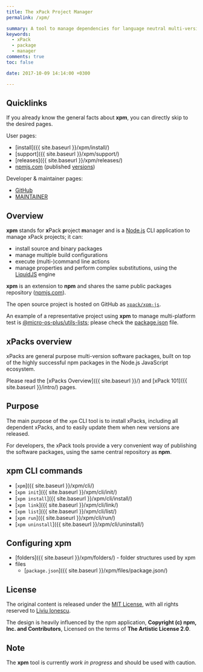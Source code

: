 ```yaml
---
title: The xPack Project Manager
permalink: /xpm/

summary: A tool to manage dependencies for language neutral multi-version source and binary packages, inspired by npm.
keywords:
  - xPack
  - package
  - manager
comments: true
toc: false

date: 2017-10-09 14:14:00 +0300

---
```


## Quicklinks

If you already know the general facts about **xpm**, you can
directly skip to the desired pages.

User pages:

- [install]({{ site.baseurl }}/xpm/install/)
- [support]({{ site.baseurl }}/xpm/support/)
- [releases]({{ site.baseurl }}/xpm/releases/)
- [npmjs.com](https://www.npmjs.com/package/xpm) (published [versions](https://www.npmjs.com/package/xpm?activeTab=versions))

Developer & maintainer pages:

- [GitHub](https://github.com/xpack/xpm-js)
- [MAINTAINER](https://github.com/xpack/xpm-js/blob/master/README-MAINTAINER.md)

## Overview

**xpm** stands for **x**Pack **p**roject **m**anager and is a
[Node.js](https://nodejs.org/en/) CLI
application to manage xPack projects; it can:

- install source and binary packages
- manage multiple build configurations
- execute (multi-)command line actions
- manage properties and perform complex substitutions, using the
  [LiquidJS](https://liquidjs.com) engine

**xpm** is an extension to **npm** and shares the same public
packages repository ([npmjs.com](https://www.npmjs.com)).

The open source project is hosted on GitHub as
[`xpack/xpm-js`](https://github.com/xpack/xpm-js.git).

An example of a representative project using **xpm** to manage multi-platform
test is
[@micro-os-plus/utils-lists](https://github.com/micro-os-plus/utils-lists-xpack);
please check the
[package.json](https://github.com/micro-os-plus/utils-lists-xpack/blob/xpack/package.json)
file.

## xPacks overview

xPacks are general purpose multi-version software packages, built on top
of the highly successful npm packages in the Node.js JavaScript ecosystem.

Please read the [xPacks Overview]({{ site.baseurl }}/) and
[xPack 101]({{ site.baseurl }}/intro/) pages.

## Purpose

The main purpose of the `xpm` CLI tool is to install xPacks, including all
dependent xPacks, and to easily update them when new versions are released.

For developers, the xPack tools provide a very convenient way of publishing the
software packages, using the same central repository as **npm**.

## xpm CLI commands

- [`xpm`]({{ site.baseurl }}/xpm/cli/)
- [`xpm init`]({{ site.baseurl }}/xpm/cli/init/)
- [`xpm install`]({{ site.baseurl }}/xpm/cli/install/)
- [`xpm link`]({{ site.baseurl }}/xpm/cli/link/)
- [`xpm list`]({{ site.baseurl }}/xpm/cli/list/)
- [`xpm run`]({{ site.baseurl }}/xpm/cli/run/)
- [`xpm uninstall`]({{ site.baseurl }}/xpm/cli/uninstall/)

## Configuring xpm

- [folders]({{ site.baseurl }}/xpm/folders/) - folder structures used by xpm
- files
  - [`package.json`]({{ site.baseurl }}/xpm/files/package.json/)

## License

The original content is released under the
[MIT License](https://opensource.org/licenses/MIT), with all rights reserved to
[Liviu Ionescu](https://github.com/ilg-ul).

The design is heavily influenced by the npm application,
**Copyright (c) npm, Inc. and Contributors**, Licensed on the terms of
**The Artistic License 2.0**.

## Note

The **xpm** tool is currently _work in
progress_ and should be used with caution.
